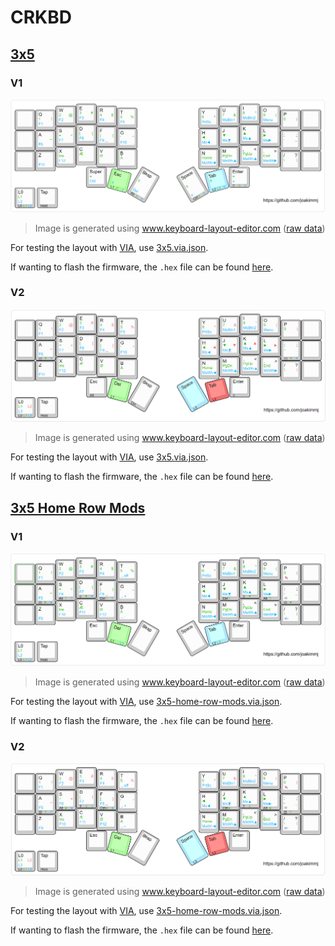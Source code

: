 # CRKBD

## [3x5](./3x5)

### V1

![Keymap layout](./3x5/v1/assets/3x5.png)

> Image is generated using www.keyboard-layout-editor.com ([raw data](./3x5/v1/assets/3x5.kle.json))

For testing the layout with [VIA](https://usevia.app/), use [3x5.via.json](./3x5/v1/assets/3x5.via.json).

If wanting to flash the firmware, the `.hex` file can be found [here](./3x5/v1/assets/crkbd_rev1_joakimmj-3x5.hex).

### V2

![Keymap layout](./3x5/v2/assets/3x5.png)

> Image is generated using www.keyboard-layout-editor.com ([raw data](./3x5/v2/assets/3x5.kle.json))

For testing the layout with [VIA](https://usevia.app/), use [3x5.via.json](./3x5/v2/assets/3x5.via.json).

If wanting to flash the firmware, the `.hex` file can be found [here](./3x5/v2/assets/crkbd_rev1_joakimmj-3x5.hex).

## [3x5 Home Row Mods](./3x5-home-row-mods)

### V1

![Keymap layout](./3x5-home-row-mods/v1/assets/3x5-home-row-mods.png)

> Image is generated using www.keyboard-layout-editor.com ([raw data](./3x5-home-row-mods/v1/assets/3x5-home-row-mods.kle.json))

For testing the layout with [VIA](https://usevia.app/), use [3x5-home-row-mods.via.json](./3x5-home-row-mods/v1/assets/3x5-home-row-mods.via.json).

If wanting to flash the firmware, the `.hex` file can be found [here](./3x5-home-row-mods/v1/assets/crkbd_rev1_joakimmj-3x5-home-row-mods.hex).

### V2

![Keymap layout](./3x5-home-row-mods/v2/assets/3x5-home-row-mods.png)

> Image is generated using www.keyboard-layout-editor.com ([raw data](./3x5-home-row-mods/v2/assets/3x5-home-row-mods.kle.json))

For testing the layout with [VIA](https://usevia.app/), use [3x5-home-row-mods.via.json](./3x5-home-row-mods/v2/assets/3x5-home-row-mods.via.json).

If wanting to flash the firmware, the `.hex` file can be found [here](./3x5-home-row-mods/v2/assets/crkbd_rev1_joakimmj-3x5-home-row-mods.hex).
